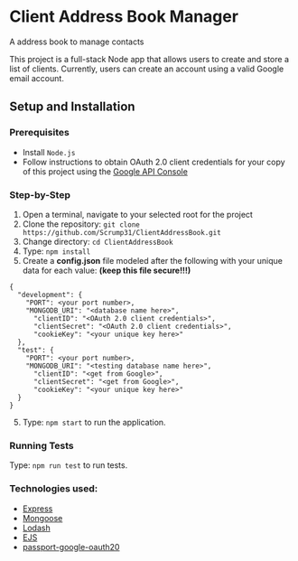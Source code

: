 # Client Address Book Manager
A address book to manage contacts


This project is a full-stack Node app that allows users to create and store a list of clients. Currently, users can create an account using a valid Google email account.   

## Setup and Installation

### Prerequisites
  * Install `Node.js`
  * Follow instructions to obtain OAuth 2.0 client credentials for your copy of this project using the [Google API Console](https://console.developers.google.com/)

### Step-by-Step

  1. Open a terminal, navigate to your selected root for the project
  2. Clone the repository: `git clone https://github.com/Scrump31/ClientAddressBook.git` 
  3. Change directory: `cd ClientAddressBook`
  4. Type: `npm install`
  5. Create a **config.json** file modeled after the following with your unique data for each value: **(keep this file secure!!!)**
  ```
  {
    "development": {
      "PORT": <your port number>,
      "MONGODB_URI": "<database name here>",
        "clientID": "<OAuth 2.0 client credentials>",
        "clientSecret": "<OAuth 2.0 client credentials>",
        "cookieKey": "<your unique key here>"
    },
    "test": {
      "PORT": <your port number>,
      "MONGODB_URI": "<testing database name here>",
        "clientID": "<get from Google>",
        "clientSecret": "<get from Google>",
        "cookieKey": "<your unique key here>"
    }
  }
  ```
  5. Type: `npm start` to run the application.

  ### Running Tests
  Type: `npm run test` to run tests. 


### Technologies used:
* [Express](https://github.com/expressjs/express)
* [Mongoose](https://github.com/Automattic/mongoose)
* [Lodash](https://lodash.com/)
* [EJS](https://github.com/mde/ejs)
* [passport-google-oauth20](https://github.com/jaredhanson/passport-google-oauth2)

